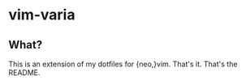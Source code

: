 # vim-varia

## What?

This is an extension of my dotfiles for {neo,}vim. That's it. That's the
README.
